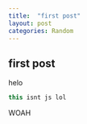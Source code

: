 ```yaml
---
title:  "first post"
layout: post
categories: Random
---
```



## first post
helo 
```javascript
this isnt js lol
```
WOAH

